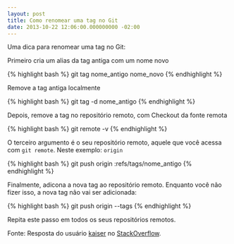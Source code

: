 ```yaml
---
layout: post
title: Como renomear uma tag no Git
date: 2013-10-22 12:06:00.000000000 -02:00
---
```

Uma dica para renomear uma tag no Git:

Primeiro cria um alias da tag antiga com um nome novo

{% highlight bash %}
git tag nome_antigo nome_novo
{% endhighlight %}

Remove a tag antiga localmente

{% highlight bash %}
git tag -d nome_antigo
{% endhighlight %}

Depois, remove a tag no repositório remoto, com Checkout da fonte remota

{% highlight bash %}
git remote -v
{% endhighlight %}

O terceiro argumento é o seu repositório remoto, aquele que você acessa com `git remote`. Neste exemplo: `origin`

{% highlight bash %}
git push origin :refs/tags/nome_antigo
{% endhighlight %}

Finalmente, adicona a nova tag ao repositório remoto. Enquanto você não fizer isso, a nova tag não vai ser adicionada:

{% highlight bash %}
git push origin --tags
{% endhighlight %}

Repita este passo em todos os seus repositórios remotos.

Fonte: Resposta do usuário [kaiser](http://stackoverflow.com/users/376483/kaiser) no [StackOverflow](http://stackoverflow.com/a/16251698/2788008).
